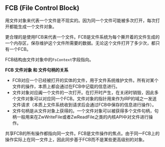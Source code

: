 ## FCB (File Control Block)

用文件对象来代表一个文件是不现实的。因为同一个文件可能被多次打开，每次打开都能生成一个文件对象。

更合理的是使用FCB来代表一个文件。FCB是文件系统为每个撕开着的文件生成的一个内存区，保存维护这个文件所需要的数据。无论这个文件打开了多少次，都只有一个FCB。

FCB结构由文件对象中的`FsContext`字段指向。

**FCB 文件对象 和 文件句柄的关系**
- FCB对应一个已经被打开的实体的文件，用于文件系统维护文件。所有对某个文件的操作，本质上都会通过在FCB中记载的信息进行。
- 文件对象对应阗一个文件的一次打开。在打开时产生，在关闭时销毁，因此多个文件对象可以对应同一个FCB。文件对象的指针用来作为IRP的域之一发送文件请求（本质上文件系统收到请求后会通过FCB中保存的信息进行操作）。
- 文件句柄是从文件对象上获得的。一个文件对象可以被获得多个文件句柄，句柄一般用来在ZwWriteFile或者ZwReadFile之类的内核API中对文件进行操作。

共享FCB的所有操作都指向同一文件。FCB是文件操作的焦点。由于同一FCB上的操作实际上在同一文件上，因此同步基于FCB而不是某些更高级别的对象。
